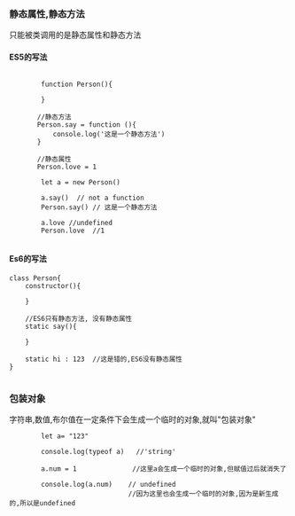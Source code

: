 ### 静态属性,静态方法
只能被类调用的是静态属性和静态方法


#### ES5的写法
```

		function Person(){

		}
		
       //静态方法
       Person.say = function (){
           console.log('这是一个静态方法')
       }
       
       //静态属性
       Person.love = 1
		
		let a = new Person()
		
		a.say()  // not a function
		Person.say() // 这是一个静态方法
		
		a.love //undefined
		Person.love  //1
		

```
#### Es6的写法
```
class Person{
    constructor(){
        
    }
    
    //ES6只有静态方法, 没有静态属性
    static say(){
        
    }
    
    static hi : 123  //这是错的,ES6没有静态属性
}


```

### 包装对象
字符串,数值,布尔值在一定条件下会生成一个临时的对象,就叫"包装对象"
```
		let a= "123"

		console.log(typeof a)   //'string'
		
		a.num = 1              //这里a会生成一个临时的对象,但赋值过后就消失了
 
		console.log(a.num)    // undefined  
		                      //因为这里也会生成一个临时的对象,因为是新生成的,所以是undefined
```